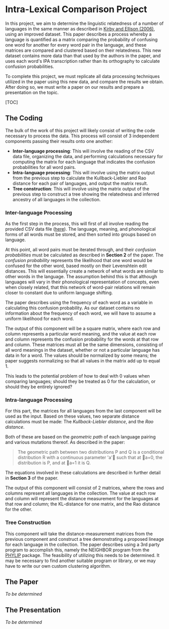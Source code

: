 # Intra-Lexical Comparison Project

In this project, we aim to determine the linguistic relatedness of a number of languages in the same manner as described in [Kirby and Ellison (2006)](http://dl.acm.org/citation.cfm?id=1220210), using an improved dataset.  This paper describes a process whereby a language is quantified as a matrix comparing the probability of confusing one word for another for every word pair in the language, and these matrices are compared and clustered based on their relatedness.  This new dataset contains more data than that used by the authors in the paper, and uses each word's IPA transcription rather than its orthography to calculate confusion probabilities.

To complete this project, we must replicate all data processing techniques utilized in the paper using this new data, and compare the results we obtain.  After doing so, we must write a paper on our results and prepare a presentation on the topic.

[TOC]

## The Coding

The bulk of the work of this project will likely consist of writing the code necessary to process the data.  This process will consist of 3 independent components passing their results onto one another:

 - **Inter-language processing**:  This will involve the reading of the CSV data file, organizing the data, and performing calculations necessary for computing the matrix for each language that indicates the confusion probabilities for all word pairs.
 - **Intra-language processing**:  This will involve using the matrix output from the previous step to calculate the Kullback-Liebler and Rao distance for each pair of languages, and output the matrix result.
 - **Tree construction**:  This will involve using the matrix output of the previous step to construct a tree showing the relatedness and inferred ancestry of all languages in the collection.

### Inter-language Processing

As the first step in the process, this will first of all involve reading the provided CSV data file ([here](https://ovidius.uni-tuebingen.de/ilias3/goto.php?target=file_1368853_download&client_id=pr02)).  The language, meaning, and phonological forms of all words must be stored, and then sorted into groups based on language.

At this point, all word pairs must be iterated through, and their *confusion probabilities* must be calculated as described in **Section 2** of the paper.  The *confusion probability* represents the likelihood that one word would be confused for the other word, based mostly on their Levenshtein edit distances.  This will essentially create a network of what words are similar to other words in the language.  The assumption behind this is that although languages will vary in their phonological representation of concepts, even when closely related, that this network of word-pair relations will remain closer to constant due to uniform language shifting. 

The paper describes using the frequency of each word as a variable in calculating this confusion probability.  As our dataset contains no information about the frequency of each word, we will have to assume a uniform likelihood for each word.

The output of this component will be a square matrix, where each row and column represents a particular word meaning, and the value at each row and column represents the confusion probability for the words at that row and column.  These matrices must all be the same dimensions, consisting of all word meanings in the dataset, whether or not a particular language has data in for a word.  The values should be normalized by some means; the paper suggests normalizing so that all values in the matrix add up to equal 1.

This leads to the potential problem of how to deal with 0 values when comparing languages;  should they be treated as 0 for the calculation, or should they be entirely ignored?

### Intra-language Processing

For this part, the matrices for all languages from the last component will be used as the input.  Based on these values, two separate distance calculations must be made:  The *Kullback-Liebler distance*, and the *Rao distance*.

Both of these are based on the *geometric path* of each language pairing and various mutations thereof.  As described in the paper:

>The geometric path between two distributions P and Q is a conditional distribution R with a continuous parameter 'a' such that at a=0, the distribution is P, and at a=1 it is Q.

The equations involved in these calculations are described in further detail in **Section 3** of the paper.

The output of this component will consist of 2 matrices, where the rows and columns represent all languages in the collection.  The value at each row and column will represent the distance measurement for the languages at that row and column; the KL-distance for one matrix, and the Rao distance for the other.  

### Tree Construction

This component will take the distance-measurement matrices from the previous component and construct a tree demonstrating a proposed lineage for each language in the collection.  The paper describes using a 3rd party program to accomplish this, namely the NEIGHBOR program from the [PHYLIP](http://evolution.genetics.washington.edu/phylip.html) package.  The feasibility of utilizing this needs to be determined.  It may be necessary to find another suitable program or library, or we may have to write our own custom clustering algorithm.

## The Paper

*To be determined*

## The Presentation

*To be determined*

